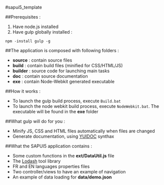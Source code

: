 #sapui5_template

##Prerequisites :

1. Have node.js installed
2. Have gulp globally installed :
```
npm -install gulp -g
```

##The application is composed with following folders :

- **source** : contain source files
- **build** : contain build files (minified for CSS/HTML/JS)
- **builder** : source code for launching main tasks
- **doc** : contain source documentation
- **exe** : contain Node-Webkit generated executable

##How it works :

- To launch the gulp build process, execute ```Build.bat```
- To launch the node webkit build process, execute ```NodeWebkit.bat```. The executable will be found in the **exe** folder

##What gulp will do for you :

- Minify JS, CSS and HTML files automatically when files are changed
- Generate documentation, using [YUIDOC](http://yui.github.io/yuidoc/#example-class-block) synthax

##What the SAPUI5 application contains :

- Some custom functions in the **ext/DataUtil.js** file
- The [Lodash](https://lodash.com/) tool library
- FR and EN languages properties files
- Two controller/views to have an example of navigation
- An example of data loading for **data/demo.json**
